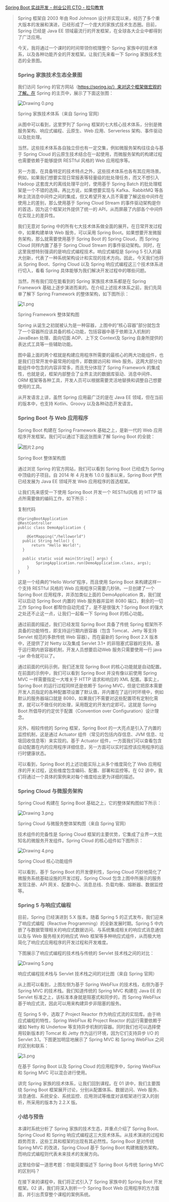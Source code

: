 [Spring Boot 实战开发 - 创业公司 CTO - 拉勾教育](https://kaiwu.lagou.com/course/courseInfo.htm?courseId=557#/detail/pc?id=5716)



> Spring 框架自 2003 年由 Rod Johnson 设计并实现以来，经历了多个重大版本的发展和演进，已经形成了一个庞大的家族式技术生态圈。目前，Spring 已经是 Java EE 领域最流行的开发框架，在全球各大企业中都得到了广泛应用。
>
> 今天，我将通过一个课时的时间带领你梳理整个 Spring 家族中的技术体系，以及各种功能齐全的开发框架。让我们先来看一下 Spring 家族技术生态的全景图。
>
> ### Spring 家族技术生态全景图
>
> 我们访问 Spring 的官方网站（https://spring.io/）来对这个框架做宏观的了解。在 Spring 的主页中，展示了下面这张图：
>
> ![Drawing 0.png](https://s0.lgstatic.com/i/image/M00/70/89/Ciqc1F-7VlGAesWiAACRuk5Qiko663.png)
>
> Spring 家族技术体系（来自 Spring 官网）
>
> 从图中可以看到，这里罗列了 Spring 框架的七大核心技术体系，分别是微服务架构、响应式编程、云原生、Web 应用、Serverless 架构、事件驱动以及批处理。
>
> 当然，这些技术体系各自独立但也有一定交集，例如微服务架构往往会与基于 Spring Cloud 的云原生技术结合在一起使用，而微服务架构的构建过程也需要依赖于能够提供 RESTful 风格的 Web 应用程序等。
>
> 另一方面，在具备特定的技术特点之外，这些技术体系也各有其应用场景。例如，如果我们想要实现日常报表等轻量级的批处理任务，而又不想引入 Hadoop 这套庞大的离线处理平台时，使用基于 Spring Batch 的批处理框架是一个不错的选择。再比方说，如果想要实现与 Kafka、RabbitMQ 等各种主流消息中间件之间的集成，但又希望开发人员不需要了解这些中间件在使用上的差别，那么使用基于 Spring Cloud Stream 的事件驱动架构是你的首选，因为这个框架对外提供了统一的 API，从而屏蔽了内部各个中间件在实现上的差异性。
>
> 我们无意对 Spring 中的所有七大技术体系做全面的展开。在日常开发过程中，如果构建单块 Web 服务，可以采用 Spring Boot。如果想要开发微服务架构，那么就需要使用基于 Spring Boot 的 Spring Cloud，而 Spring Cloud 同样内置了基于 Spring Cloud Stream 的事件驱动架构。同时，在这里我想特别强调的是响应式编程技术。响应式编程是 Spring 5 引入的最大创新，代表了一种系统架构设计和实现的技术方向。因此，今天我们也将从 Spring Boot、Spring Cloud 以及 Spring 响应式编程这三个技术体系进行切入，看看 Spring 具体能够为我们解决开发过程中的哪些问题。
>
> 当然，所有我们现在能看到的 Spring 家族技术体系都是在 Spring Framework 基础上逐步演进而来的。在介绍上述技术体系之前，我们先简单了解下 Spring Framework 的整体架构，如下图所示：
>
> ![1.png](https://s0.lgstatic.com/i/image/M00/70/8D/Ciqc1F-7XBiAUUZ5AACAA4yJiFs420.png)
>
> Spring Framework 整体架构图
>
> Spring 从诞生之初就被认为是一种容器，上图中的“核心容器”部分就包含了一个容器所应该具备的核心功能，包括容器中基于依赖注入机制的 JavaBean 处理、面向切面 AOP、上下文 Context及 Spring 自身所提供的表达式工具等一些辅助功能。
>
> 图中最上面的两个框就是构建应用程序所需要的最核心的两大功能组件，也是我们日常开发中最常用的组件，即数据访问和 Web 服务。这两大部分功能组件中包含的内容非常多，而且充分体现了 Spring Framework 的集成性，也就是说，框架内部整合了业界主流的数据库驱动、消息中间件、ORM 框架等各种工具，开发人员可以根据需要灵活地替换和调整自己想要使用的工具。
>
> 从开发语言上讲，虽然 Spring 应用最广泛的是在 Java EE 领域，但在当前的版本中，也支持 Kotlin、Groovy 以及各种动态开发语言。
>
> ### Spring Boot 与 Web 应用程序
>
> Spring Boot 构建在 Spring Framework 基础之上，是新一代的 Web 应用程序开发框架。我们可以通过下面这张图来了解 Spring Boot 的全貌：
>
> ![图片2.png](https://s0.lgstatic.com/i/image/M00/70/98/CgqCHl-7XCSAItYWAAFzNlJiVbU854.png)
>
> Spring Boot 整体架构图
>
> 通过浏览 Spring 的官方网站，我们可以看到 Spring Boot 已经成为 Spring 中顶级的子项目。自 2014 年 4 月发布 1.0.0 版本以来，Spring Boot 俨然已经发展为 Java EE 领域开发 Web 应用程序的首选框架。
>
> 让我们先来感受一下使用 Spring Boot 开发一个 RESTful风格 的 HTTP 端点所需要做的编码工作，如下所示：
>
> 复制代码
>
> ```
> @SpringBootApplication
> @RestController
> public class DemoApplication {
>  
>     @GetMapping("/helloworld")
> 	public String hello() { 
> 	    return "Hello World!";
> 	}
>  
> 	public static void main(String[] args) {
>         SpringApplication.run(DemoApplication.class, args);
>     }
> }
> ```
>
> 这是一个经典的“Hello World”程序，而且使用 Spring Boot 来构建这样一个支持 RESTful 风格的 Web 应用程序只需要几秒钟。一旦创建了一个 Spring Boot 应用程序，并添加类似上面的 DemoApplication 类，我们就可以启动 Spring Boot 内置的 Web 服务器并监听 8080 端口，剩余的一切工作 Spring Boot 都帮你自动完成了，是不是很强大？Spring Boot 的强大之处还不止这一点，让我们一起看一下 Spring Boot 的核心功能。
>
> 通过前面的描述，我们已经发现 Spring Boot 具备了传统 Spring 框架所不具备的功能特性，即支持运行期内嵌容器（包含 Tomcat、Jetty 等支持 Servlet 规范的多款传统 Web 容器）。而在最新的 Spring Boot 2.X 版本中，还提供了对 Netty 以及集成 Servlet 3.1+ 的非阻塞式容器的支持。基于运行期内嵌容器机制，开发人员想要启动Web 服务只需要使用一行 java –jar 命令就可以了。
>
> 通过前面的代码示例，我们还发现 Spring Boot 的核心功能就是自动配置。在前面的示例中，我们可以看到 Spring Boot 并没有像以前使用 Spring MVC 一样需要指定一大堆关于 HTTP 请求和响应的 XML 配置。事实上，Spring Boot 的运行过程同样还是依赖于 Spring MVC，但是它把原本需要开发人员指定的各种配置项设置了默认值，并内置在了运行时环境中，例如默认的服务器端口就是 8080，如果我们不需要对这些配置项有定制化需求，就可以不做任何的处理，采用既定的开发约定即可。这就是 Spring Boot 所倡导的约定优于配置（Convention over Configuration）设计理念。
>
> 另外，相较传统的 Spring 框架，Spring Boot 的一大亮点是引入了内置的监控机制，这是通过 Actuator 组件（常见的包括内存信息、JVM 信息、垃圾回收信息等）来实现的。基于 Actuator 组件，一方面我们可以查看包含自动配置在内的应用程序详细信息，另一方面可以实时监控该应用程序的运行时健康状态。
>
> 可以看到，Spring Boot 的上述功能实际上从多个维度简化了 Web 应用程序的开关过程，这些维度包含编码、配置、部署和监控等。在 02 讲中，我们将通过一个具体的案例来对每个维度给出更为详细的描述。
>
> ### Spring Cloud 与微服务架构
>
> Spring Cloud 构建在 Spring Boot 基础之上，它的整体架构图如下所示：
>
> ![Drawing 3.png](https://s0.lgstatic.com/i/image/M00/70/95/CgqCHl-7VsqAU_-oAAA1B5IapO8742.png)
>
> Spring Cloud 与微服务整体架构图（来自 Spring 官网）
>
> 技术组件的完备性是 Spring Cloud 框架的主要优势，它集成了业界一大批知名的微服务开发组件。Spring Cloud 的核心组件如下图所示：
>
> ![Drawing 4.png](https://s0.lgstatic.com/i/image/M00/70/89/Ciqc1F-7Vt-ANEHuAACBTY1pIak300.png)
>
> Spring Cloud 核心功能组件
>
> 可以看到，基于 Spring Boot 的开发便利性，Spring Cloud 巧妙地简化了微服务系统基础设施的开发过程，Spring Cloud 包含上图中所展示的服务发现注册、API 网关、配置中心、消息总线、负载均衡、熔断器、数据监控等。
>
> ### Spring 5 与响应式编程
>
> 目前，Spring 已经演进到 5.X 版本。随着 Spring 5 的正式发布，我们迎来了响应式编程（Reactive Programming）的全新发展时期。Spring 5 中内嵌了与数据管理相关的响应式数据访问、与系统集成相关的响应式消息通信以及与 Web 服务相关的响应式 Web 框架等多种响应式组件，从而极大地简化了响应式应用程序的开发过程和开发难度。
>
> 下图展示了响应式编程的技术栈与传统的 Servlet 技术栈之间的对比：
>
> ![Drawing 5.png](https://s0.lgstatic.com/i/image/M00/70/89/Ciqc1F-7VumAJcdAAACWjgTTFkY645.png)
>
> 响应式编程技术栈与 Servlet 技术栈之间的对比图（来自 Spring 官网）
>
> 从上图可以看到，上图左侧为基于 Spring WebFlux 的技术栈，右侧为基于 Spring MVC 的技术栈。我们知道传统的 Spring MVC 构建在 Java EE 的 Servlet 标准之上，该标准本身就是阻塞式和同步的，而 Spring WebFlux 基于响应式流，因此可以用来构建异步非阻塞的服务。
>
> 在 Spring 5 中，选取了 Project Reactor 作为响应式流的实现库。由于响应式编程的特性，Spring WebFlux 和 Project Reactor 的运行需要依赖于诸如 Netty 和 Undertow 等支持异步机制的容器。同时我们也可以选择使用较新版本的 Tomcat 和 Jetty 作为运行环境，因为它们支持异步 I/O 的 Servlet 3.1。下图更加明显地展示了 Spring MVC 和 Spring WebFlux 之间的区别和联系：
>
> ![3.png](https://s0.lgstatic.com/i/image/M00/70/ED/Ciqc1F-8pB6AReQhAADiHs1UMA4354.png)
>
> 在基于 Spring Boot 以及 Spring Cloud 的应用程序中，Spring WebFlux 和 Spring MVC 可以混合进行使用。
>
> 讲完 Spring 家族的技术体系，让我们回到课程。在 01 讲中，我们主要围绕 Spring Boot 框架展开讨论，分别从配置体系、数据访问、Web 服务、消息通信、系统安全、系统监控、应用测试等维度对该框架进行深入的剖析，所采用的版本为 2.2.X 版。
>
> ### 小结与预告
>
> 本课时系统分析了 Spring 家族的技术生态，并重点介绍了 Spring Boot、Spring Cloud 和 Spring 响应式编程这三大技术体系。从技术演进的过程和趋势而言，这些工具和框架的出现有其必然性。Spring Boot 是对传统 Spring MVC 的改进，Spring Cloud 基于 Spring Boot 构建微服务架构，而响应式编程则代表未来技术的发展方向。
>
> 这里给你留一道思考题：你能简要描述下 Spring Boot 与传统 Spring MVC 的区别吗？
>
> 在接下来的课程中，我们将正式引入了 Spring 家族中的 Spring Boot 开发框架。02 讲，我们将深入剖析一个 Spring Boot Web 应用程序的方方面面，并引出贯穿整个课程的案例系统。